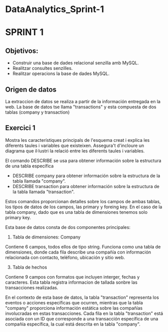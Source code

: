 # DataAnalytics_Sprint-1
# SPRINT 1 
## Objetivos: 
- Construir una base de dades relacional senzilla amb MySQL.
- Realitzar consultes senzilles.
- Realitzar operacions la base de dades MySQL.
## Origen de datos

 La extraccion de datos se realiza a partir de la información entregada en la web. La base de datos tse llama "transactions" y esta compuesta de dos tablas (company y transaction)


## Exercici 1
 Mostra les característiques principals de l'esquema creat i explica les diferents taules i variables que existeixen. Assegura't d'incloure un diagrama que il·lustri la relació entre les diferents taules i variables.

El comando DESCRIBE se usa para obtener información sobre la estructura de una tabla específica
- DESCRIBE company para obtener información sobre la estructura de la tabla llamada "company".
- DESCRIBE transaction para obtener información sobre la estructura de la tabla llamada "transaction".

Estos comandos proporcionan detalles sobre los campos de ambas tablas, los tipos de datos de los campos, las primary y foreing key. En el caso de la tabla company, dado que es una tabla de dimensiones tenemos solo primary key. 

Esta base de datos consta de dos componentes principales:
1. Tabla de dimensiones: Company
   
Contiene 6 campos, todos ellos de tipo string.
Funciona como una tabla de dimensiones, donde cada fila describe una compañía con información relacionada con contacto, teléfono, ubicación y sitio web.

3. Tabla de hechos

Contiene 9 campos con formatos que incluyen interger, fechas y caracteres. Esta tabla registra informacion de tallada sonbre las transacciones realizadas.

En el contexto de esta base de datos, la tabla "transaction" representa los eventos o acciones específicas que ocurren, mientras que la tabla "company" proporciona información estática sobre las compañías involucradas en estas transacciones. Cada fila en la tabla "transaction" está asociada con un ID que corresponde a una transacción específica de una compañía específica, la cual está descrita en la tabla "company".




